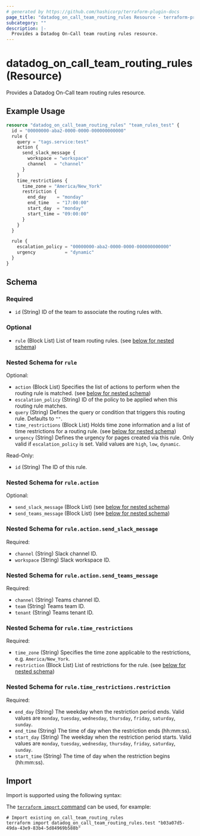 ```yaml
---
# generated by https://github.com/hashicorp/terraform-plugin-docs
page_title: "datadog_on_call_team_routing_rules Resource - terraform-provider-datadog"
subcategory: ""
description: |-
  Provides a Datadog On-Call team routing rules resource.
---
```


# datadog_on_call_team_routing_rules (Resource)

Provides a Datadog On-Call team routing rules resource.

## Example Usage

```terraform
resource "datadog_on_call_team_routing_rules" "team_rules_test" {
  id = "00000000-aba2-0000-0000-000000000000"
  rule {
    query = "tags.service:test"
    action {
      send_slack_message {
        workspace = "workspace"
        channel   = "channel"
      }
    }
    time_restrictions {
      time_zone = "America/New_York"
      restriction {
        end_day    = "monday"
        end_time   = "17:00:00"
        start_day  = "monday"
        start_time = "09:00:00"
      }
    }
  }

  rule {
    escalation_policy = "00000000-aba2-0000-0000-000000000000"
    urgency           = "dynamic"
  }
}
```

<!-- schema generated by tfplugindocs -->
## Schema

### Required

- `id` (String) ID of the team to associate the routing rules with.

### Optional

- `rule` (Block List) List of team routing rules. (see [below for nested schema](#nestedblock--rule))

<a id="nestedblock--rule"></a>
### Nested Schema for `rule`

Optional:

- `action` (Block List) Specifies the list of actions to perform when the routing rule is matched. (see [below for nested schema](#nestedblock--rule--action))
- `escalation_policy` (String) ID of the policy to be applied when this routing rule matches.
- `query` (String) Defines the query or condition that triggers this routing rule. Defaults to `""`.
- `time_restrictions` (Block List) Holds time zone information and a list of time restrictions for a routing rule. (see [below for nested schema](#nestedblock--rule--time_restrictions))
- `urgency` (String) Defines the urgency for pages created via this rule. Only valid if `escalation_policy` is set. Valid values are `high`, `low`, `dynamic`.

Read-Only:

- `id` (String) The ID of this rule.

<a id="nestedblock--rule--action"></a>
### Nested Schema for `rule.action`

Optional:

- `send_slack_message` (Block List) (see [below for nested schema](#nestedblock--rule--action--send_slack_message))
- `send_teams_message` (Block List) (see [below for nested schema](#nestedblock--rule--action--send_teams_message))

<a id="nestedblock--rule--action--send_slack_message"></a>
### Nested Schema for `rule.action.send_slack_message`

Required:

- `channel` (String) Slack channel ID.
- `workspace` (String) Slack workspace ID.


<a id="nestedblock--rule--action--send_teams_message"></a>
### Nested Schema for `rule.action.send_teams_message`

Required:

- `channel` (String) Teams channel ID.
- `team` (String) Teams team ID.
- `tenant` (String) Teams tenant ID.



<a id="nestedblock--rule--time_restrictions"></a>
### Nested Schema for `rule.time_restrictions`

Required:

- `time_zone` (String) Specifies the time zone applicable to the restrictions, e.g. `America/New_York`.
- `restriction` (Block List) List of restrictions for the rule. (see [below for nested schema](#nestedblock--rule--time_restrictions--restriction))

<a id="nestedblock--rule--time_restrictions--restriction"></a>
### Nested Schema for `rule.time_restrictions.restriction`

Required:

- `end_day` (String) The weekday when the restriction period ends. Valid values are `monday`, `tuesday`, `wednesday`, `thursday`, `friday`, `saturday`, `sunday`.
- `end_time` (String) The time of day when the restriction ends (hh:mm:ss).
- `start_day` (String) The weekday when the restriction period starts. Valid values are `monday`, `tuesday`, `wednesday`, `thursday`, `friday`, `saturday`, `sunday`.
- `start_time` (String) The time of day when the restriction begins (hh:mm:ss).

## Import

Import is supported using the following syntax:

The [`terraform import` command](https://developer.hashicorp.com/terraform/cli/commands/import) can be used, for example:

```shell
# Import existing on_call_team_routing_rules
terraform import datadog_on_call_team_routing_rules.test "b03a07d5-49da-43e9-83b4-5d84969b588b"
```
